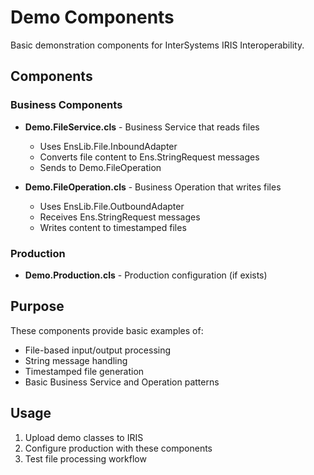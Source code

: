 # Demo Components

Basic demonstration components for InterSystems IRIS Interoperability.

## Components

### Business Components
- **Demo.FileService.cls** - Business Service that reads files
  - Uses EnsLib.File.InboundAdapter
  - Converts file content to Ens.StringRequest messages
  - Sends to Demo.FileOperation

- **Demo.FileOperation.cls** - Business Operation that writes files
  - Uses EnsLib.File.OutboundAdapter
  - Receives Ens.StringRequest messages
  - Writes content to timestamped files

### Production
- **Demo.Production.cls** - Production configuration (if exists)

## Purpose
These components provide basic examples of:
- File-based input/output processing
- String message handling
- Timestamped file generation
- Basic Business Service and Operation patterns

## Usage
1. Upload demo classes to IRIS
2. Configure production with these components
3. Test file processing workflow